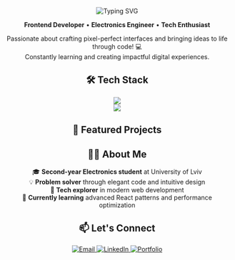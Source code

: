 <p align="center">
  <img src="https://readme-typing-svg.herokuapp.com/?font=Righteous&size=35&center=true&vCenter=true&width=500&height=70&duration=4000&lines=Hi+There!+👋;+I'm+Andriy!;" alt="Typing SVG" />
</p>

<p align="center">
  <strong>Frontend Developer</strong> • <strong>Electronics Engineer</strong> • <strong>Tech Enthusiast</strong>
</p>

<p align="center">
  Passionate about crafting pixel-perfect interfaces and bringing ideas to life through code! 💻<br/>
  Constantly learning and creating impactful digital experiences.
</p>

<h2 align="center">🛠️ Tech Stack</h2>

<div align="center">
  <img src="https://skillicons.dev/icons?i=react,nextjs,typescript,javascript,tailwind,css,html,nodejs,express,jest" />
  <br/>
  <img src="https://skillicons.dev/icons?i=postgres,mysql,prisma,git,github,vscode,figma,docker" />
</div>

<h2 align="center">🌟 Featured Projects</h2>

<h2 align="center">👨‍🎓 About Me</h2>

<p align="center">
🎓 <strong>Second-year Electronics student</strong> at University of Lviv<br/>
💡 <strong>Problem solver</strong> through elegant code and intuitive design<br/>
🚀 <strong>Tech explorer</strong> in modern web development<br/>
🌱 <strong>Currently learning</strong> advanced React patterns and performance optimization  
</p>

<h2 align="center">📫 Let's Connect</h2>

<div align="center">
  <a href="mailto:shavaloandriy1@gmail.com">
    <img src="https://img.shields.io/badge/-Email-EA4335?style=for-the-badge&logo=gmail&logoColor=white" alt="Email"/>
  </a>
  <a href="https://www.linkedin.com/in/%D0%B0%D0%BD%D0%B4%D1%80%D1%96%D0%B9-%D1%88%D0%B0%D0%B2%D0%B0%D0%BB%D0%BE-ab803b35b/">
    <img src="https://img.shields.io/badge/-LinkedIn-0A66C2?style=for-the-badge&logo=linkedin&logoColor=white" alt="LinkedIn"/>
  </a>
  <a href="https://andriy-shavalo-portfolio.vercel.app/">
    <img src="https://img.shields.io/badge/-Portfolio-FF4088?style=for-the-badge&logo=hugo&logoColor=white" alt="Portfolio"/>
  </a>
</div>



